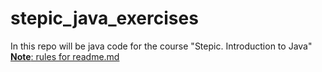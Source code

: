 # stepic_java_exercises
In this repo will be java code for the course "Stepic. Introduction to Java"
[**Note**: rules for readme.md](http://webdesign.ru.net/article/pravila-oformleniya-fayla-readmemd-na-github.html)
